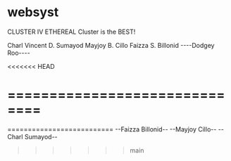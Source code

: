 # websyst

CLUSTER IV ETHEREAL
Cluster is the BEST!

Charl Vincent D. Sumayod
Mayjoy B. Cillo
Faizza S. Billonid
----Dodgey Roo----

<<<<<<< HEAD

==============================
=======
==========================
--Faizza Billonid--
--Mayjoy Cillo--
--Charl Sumayod--
>>>>>>> main

